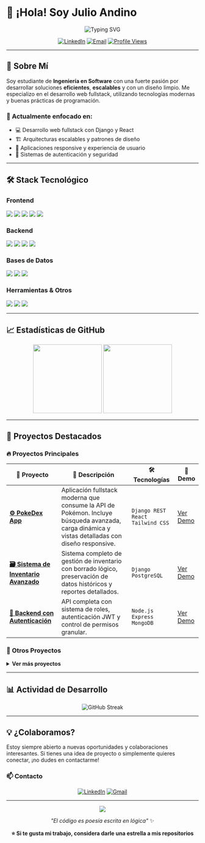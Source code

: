 # 👋 ¡Hola! Soy Julio Andino

<div align="center">
  <img src="https://readme-typing-svg.demolab.com?font=Fira+Code&pause=1000&color=2F81F7&center=true&vCenter=true&width=435&lines=Estudiante+de+Ingenier%C3%ADa+en+Software;Desarrollador+Full+Stack;Apasionado+por+el+C%C3%B3digo+Limpio" alt="Typing SVG" />
</div>

<div align="center">
  
[![LinkedIn](https://img.shields.io/badge/LinkedIn-0077B5?style=for-the-badge&logo=linkedin&logoColor=white)](https://www.linkedin.com/in/jandinoc/)
[![Email](https://img.shields.io/badge/Email-D14836?style=for-the-badge&logo=gmail&logoColor=white)](mailto:ignacioandino54@gmail.com)
[![Profile Views](https://komarev.com/ghpvc/?username=Kaisitop&color=blue&style=for-the-badge)](https://github.com/Kaisitop)

</div>

---

## 🚀 Sobre Mí

Soy estudiante de **Ingeniería en Software** con una fuerte pasión por desarrollar soluciones **eficientes**, **escalables** y con un diseño limpio. Me especializo en el desarrollo web fullstack, utilizando tecnologías modernas y buenas prácticas de programación.

### 🎯 Actualmente enfocado en:
- 💻 Desarrollo web fullstack con Django y React
- 🏗️ Arquitecturas escalables y patrones de diseño
- 📱 Aplicaciones responsive y experiencia de usuario
- 🔐 Sistemas de autenticación y seguridad

---

## 🛠️ Stack Tecnológico

### **Frontend**
<div>
  <img src="https://img.shields.io/badge/-React-20232A?style=for-the-badge&logo=react&logoColor=61DAFB" />
  <img src="https://img.shields.io/badge/-JavaScript-F7DF1E?style=for-the-badge&logo=javascript&logoColor=black" />
  <img src="https://img.shields.io/badge/-TailwindCSS-06B6D4?style=for-the-badge&logo=tailwindcss&logoColor=white" />
  <img src="https://img.shields.io/badge/-HTML5-E34F26?style=for-the-badge&logo=html5&logoColor=white" />
  <img src="https://img.shields.io/badge/-CSS3-1572B6?style=for-the-badge&logo=css3&logoColor=white" />
</div>

### **Backend**
<div>
  <img src="https://img.shields.io/badge/-Python-3776AB?style=for-the-badge&logo=python&logoColor=white" />
  <img src="https://img.shields.io/badge/-Django-092E20?style=for-the-badge&logo=django&logoColor=white" />
  <img src="https://img.shields.io/badge/-Node.js-43853D?style=for-the-badge&logo=node.js&logoColor=white" />
  <img src="https://img.shields.io/badge/-Express.js-000000?style=for-the-badge&logo=express&logoColor=white" />
</div>

### **Bases de Datos**
<div>
  <img src="https://img.shields.io/badge/-PostgreSQL-336791?style=for-the-badge&logo=postgresql&logoColor=white" />
  <img src="https://img.shields.io/badge/-MongoDB-47A248?style=for-the-badge&logo=mongodb&logoColor=white" />
  <img src="https://img.shields.io/badge/-SQLite-003B57?style=for-the-badge&logo=sqlite&logoColor=white" />
</div>

### **Herramientas & Otros**
<div>
  <img src="https://img.shields.io/badge/-Git-F05032?style=for-the-badge&logo=git&logoColor=white" />
  <img src="https://img.shields.io/badge/-GitHub-181717?style=for-the-badge&logo=github&logoColor=white" />
  <img src="https://img.shields.io/badge/-Postman-FF6C37?style=for-the-badge&logo=postman&logoColor=white" />
</div>

---

## 📈 Estadísticas de GitHub

<div align="center">
  <img height="180em" src="https://github-readme-stats.vercel.app/api?username=Kaisitop&show_icons=true&theme=tokyonight&include_all_commits=true&count_private=true"/>
  <img height="180em" src="https://github-readme-stats.vercel.app/api/top-langs/?username=Kaisitop&layout=compact&langs_count=7&theme=tokyonight"/>
</div>

---

## 🚀 Proyectos Destacados

### 🔥 Proyectos Principales

<div align="center">

| 📱 Proyecto | 📝 Descripción | 🛠️ Tecnologías | 🔗 Demo |
|-------------|----------------|-----------------|---------|
| **[⚙️ PokeDex App](https://github.com/Kaisitop/Pokeapi)** | Aplicación fullstack moderna que consume la API de Pokémon. Incluye búsqueda avanzada, carga dinámica y vistas detalladas con diseño responsive. | `Django REST` `React` `Tailwind CSS` | [Ver Demo](#) |
| **[🗃️ Sistema de Inventario Avanzado](https://github.com/Kaisitop/prueba)** | Sistema completo de gestión de inventario con borrado lógico, preservación de datos históricos y reportes detallados. | `Django` `PostgreSQL` | [Ver Demo](#) |
| **[🔐 Backend con Autenticación](https://github.com/Kaisitop/Proyecto1)** | API completa con sistema de roles, autenticación JWT y control de permisos granular. | `Node.js` `Express` `MongoDB` | [Ver Demo](#) |

</div>

### 🔧 Otros Proyectos

<details>
<summary><b>Ver más proyectos</b></summary>

| Proyecto | Descripción | Tecnologías |
|----------|-------------|-------------|
| [📦 Gestión de Inventario](https://github.com/Kaisitop/invDjango) | Sistema básico de gestión de productos y stock con movimientos de inventario | `Django` `PostgreSQL` |
| [🔐 API Auth Django](https://github.com/Kaisitop/Autenticacion) | API RESTful para autenticación de usuarios con Django | `Django REST Framework` `SQLite` |
| [🔐 API Auth Node.js](https://github.com/Kaisitop/autenticacionjs) | API con validaciones robustas usando Zod y middleware personalizado | `Node.js` `Express` `MongoDB` `Zod` |

</details>

---


## 📊 Actividad de Desarrollo

<div align="center">
  <img src="https://github-readme-streak-stats.vercel.app/?user=Kaisitop&theme=tokyonight" alt="GitHub Streak" />
</div>

---

## 💡 ¿Colaboramos?

Estoy siempre abierto a nuevas oportunidades y colaboraciones interesantes. Si tienes una idea de proyecto o simplemente quieres conectar, ¡no dudes en contactarme!

### 📫 Contacto

<div align="center">
  
[![LinkedIn](https://img.shields.io/badge/LinkedIn-Conectemos-0077B5?style=for-the-badge&logo=linkedin&logoColor=white)](https://www.linkedin.com/in/jandinoc/)
[![Gmail](https://img.shields.io/badge/Gmail-Escribeme-D14836?style=for-the-badge&logo=gmail&logoColor=white)](mailto:ignacioandino54@gmail.com)

</div>

---

<div align="center">
  <img src="https://capsule-render.vercel.app/api?type=waving&color=gradient&height=100&section=footer"/>
</div>

<div align="center">
  
*"El código es poesía escrita en lógica"* ✨

**⭐ Si te gusta mi trabajo, considera darle una estrella a mis repositorios**

</div>
